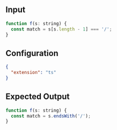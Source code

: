 
## Input
```javascript input
function f(s: string) {
  const match = s[s.length - 1] === '/';
}
```

## Configuration
```json configuration
{
  "extension": "ts"
}
```

## Expected Output
```javascript expected output
function f(s: string) {
  const match = s.endsWith('/');
}
```
